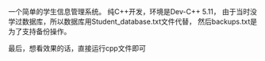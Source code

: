 一个简单的学生信息管理系统。
纯C++开发，环境是Dev-C++ 5.11，
由于当时没学过数据库，所以数据库用Student_database.txt文件代替，
然后backups.txt是为了支持备份操作。

最后，想看效果的话，直接运行cpp文件即可
